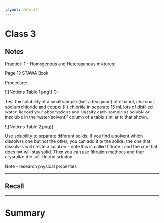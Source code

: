 ```yaml
---
layout: default
---
```

# Class 3


## Notes

Practical 1 - Homogenous and Heterogenous mixtures\:

Page 10 STAWA Book

Procedure:

![[Notions Table 1.png]]
C:

Test the solubility of a small sample (half a teaspoon) of ethanol, charcoal, sodium chloride and copper (II) chloride in separate 15 mL lots of distilled water. Record your observations and classify each sample as soluble or insoluble in the ‘water(solvent)’ column of a table similar to that shown.

![[Notions Table 2.png]]

Use solubility to separate different solids. If you find a solvent which dissolves one but not the other, you can add it to the solids, the one that dissolves will create a solution - note this is called filtrate - and the one that does not will stay solid. Then you can use filtration methods and then crystalize the solid in the solution.

Note - research physical properties




---
## Recall








---

# Summary